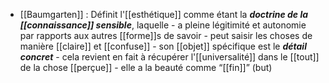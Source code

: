 - [[Baumgarten]] :
	Définit l'[[esthétique]] comme étant la ***doctrine de la [[connaissance]] sensible***, laquelle
	  - a pleine légitimité et autonomie par rapports aux autres [[forme]]s de savoir
	    - peut saisir les choses de manière [[claire]] et [[confuse]]
	  - son [[objet]] spécifique est le ***détail concret***
	    - cela revient en fait à récupérer l'[[universalité]] dans le [[tout]] de la chose [[perçue]]
	  - elle a la beauté comme “[[fin]]” (but)